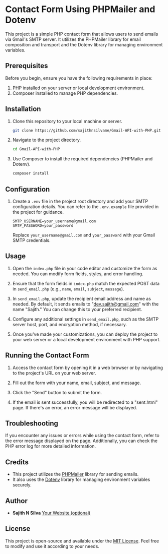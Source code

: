 # Contact Form Using PHPMailer and Dotenv

This project is a simple PHP contact form that allows users to send emails via Gmail's SMTP server. It utilizes the PHPMailer library for email composition and transport and the Dotenv library for managing environment variables.

## Prerequisites

Before you begin, ensure you have the following requirements in place:

1. PHP installed on your server or local development environment.
2. Composer installed to manage PHP dependencies.

## Installation

1. Clone this repository to your local machine or server.

   ```bash
   git clone https://github.com/sajithnsilvame/Gmail-API-with-PHP.git
   ```

2. Navigate to the project directory.

   ```bash
   cd Gmail-API-with-PHP
   ```

3. Use Composer to install the required dependencies (PHPMailer and Dotenv).

   ```bash
   composer install
   ```

## Configuration

1. Create a `.env` file in the project root directory and add your SMTP configuration details. You can refer to the `.env.example` file provided in the project for guidance.

   ```env
   SMTP_USERNAME=your_username@gmail.com
   SMTP_PASSWORD=your_password
   ```

   Replace `your_username@gmail.com` and `your_password` with your Gmail SMTP credentials.

## Usage

1. Open the `index.php` file in your code editor and customize the form as needed. You can modify form fields, styles, and error handling.

2. Ensure that the form fields in `index.php` match the expected POST data in `send_email.php` (e.g., `name`, `email`, `subject`, `message`).

3. In `send_email.php`, update the recipient email address and name as needed. By default, it sends emails to "dev.sajith@gmail.com" with the name "Sajith." You can change this to your preferred recipient.

4. Configure any additional settings in `send_email.php`, such as the SMTP server host, port, and encryption method, if necessary.

5. Once you've made your customizations, you can deploy the project to your web server or a local development environment with PHP support.

## Running the Contact Form

1. Access the contact form by opening it in a web browser or by navigating to the project's URL on your web server.

2. Fill out the form with your name, email, subject, and message.

3. Click the "Send" button to submit the form.

4. If the email is sent successfully, you will be redirected to a "sent.html" page. If there's an error, an error message will be displayed.

## Troubleshooting

If you encounter any issues or errors while using the contact form, refer to the error message displayed on the page. Additionally, you can check the PHP error log for more detailed information.

## Credits

- This project utilizes the [PHPMailer](https://github.com/PHPMailer/PHPMailer) library for sending emails.
- It also uses the [Dotenv](https://github.com/vlucas/phpdotenv) library for managing environment variables securely.

## Author

- **Sajith N Silva** [Your Website (optional)](https://sajithnsilvame.github.io/portfolio/)

## License

This project is open-source and available under the [MIT License](LICENSE). Feel free to modify and use it according to your needs.
